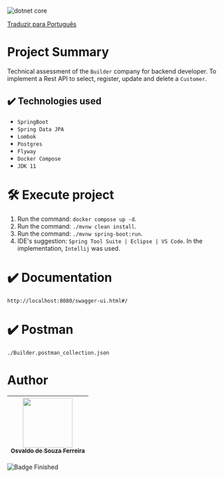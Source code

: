 ![dotnet core](https://github.com/osvaldsoza/ApiFuncional/assets/9426175/d88bdc8e-7cc1-4bd3-bb81-d6e80e7a0c74)

 [Traduzir para Português](https://github.com/osvaldsoza/builder-api/blob/main/README-pt.md)

# Project Summary
Technical assessment of the ``Builder`` company for backend developer.
To implement a Rest API to select, register, update and delete a ``Customer``.

## ✔️ Technologies used
* ``SpringBoot``
* ``Spring Data JPA``
* ``Lombok``
* ``Postgres``
* ``Flyway``
* ``Docker Compose``
* ``JDK 11``

# 🛠️ Execute project
1. Run the command: ``docker compose up -d``.
1. Run the command: ``./mvnw clean install``.
1. Run the command: ``./mvnw spring-boot:run``.
1. IDE's suggestion: ``Spring Tool Suite | Eclipse | VS Code``. In the implementation, ``Intellij`` was used.

# ✔️ Documentation
``http://localhost:8080/swagger-ui.html#/``

# ✔️ Postman
``./Builder.postman_collection.json``

# Author

| [<img loading="lazy" src="https://github.com/osvaldsoza/ApiFuncional/assets/9426175/cba31f2b-3b5d-4a6d-ab6d-39583efe752b" width=115><br><sub>Osvaldo de Souza Ferreira</sub>](https://github.com/camilafernanda) 
| :---:

![Badge Finished](http://img.shields.io/static/v1?label=STATUS&message=FINISHED&color=GREEN&style=for-the-badge)

